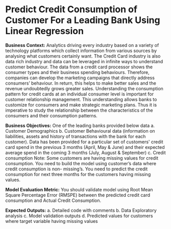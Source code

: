 # Predict Credit Consumption of Customer For a Leading Bank Using Linear Regression

**Business Context:**
Analytics driving every industry based on a variety of technology platforms which collect information from various sources by analysing what customers certainly want. The Credit Card industry is also data rich industry and data can be leveraged in infinite ways to understand customer behaviour.
The data from a credit card processor shows the consumer types and their business spending behaviours. Therefore, companies can develop the marketing campaigns that directly address consumers’ behaviour. In return, this helps to make better sales and the revenue undoubtedly grows greater sales.
Understanding the consumption pattern for credit cards at an individual consumer level is important for customer relationship management. This understanding allows banks to customize for consumers and make strategic marketing plans. Thus it is imperative to study the relationship between the characteristics of the consumers and their consumption patterns.

**Business Objectives:**
One of the leading banks provided below data
a.	Customer Demographics
b.	Customer Behavioural data (information on liabilities, assets and history of transactions with the bank for each customer). Data has been provided for a particular set of customers' credit card spend in the previous 3 months (April, May & June) and their expected average spend in the coming 3 months (July, August & September)
c.	Credit consumption
Note: Some customers are having missing values for credit consumption. You need to build the model using customer’s data where credit consumption is non- missing’s. You need to predict the credit consumption for next three months for the customers having missing values.

**Model Evaluation Metric:**
You should validate model using Root Mean Square Percentage Error (RMSPE) between the predicted credit card consumption and Actual Credit Consumption.

**Expected Outputs:**
a.	Detailed code with comments
b.	Data Exploratory analysis
c.	Model validation outputs
d.  Predicted values for customers where target variable having missing values
